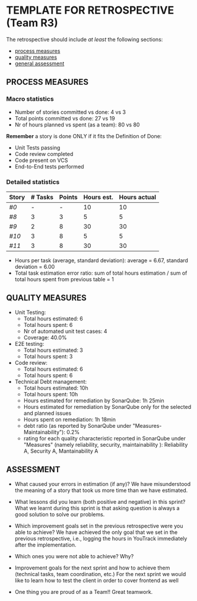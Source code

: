 # TEMPLATE FOR RETROSPECTIVE (Team R3)

The retrospective should include _at least_ the following
sections:

- [process measures](#process-measures)
- [quality measures](#quality-measures)
- [general assessment](#assessment)

## PROCESS MEASURES

### Macro statistics

- Number of stories committed vs done: 4 vs 3
- Total points committed vs done: 27 vs 19
- Nr of hours planned vs spent (as a team): 80 vs 80

**Remember** a story is done ONLY if it fits the Definition of Done:

- Unit Tests passing
- Code review completed
- Code present on VCS
- End-to-End tests performed

### Detailed statistics

| Story | # Tasks | Points | Hours est. | Hours actual |
| ----- | ------- | ------ | ---------- | ------------ |
| _#0_  | -       | -      | 10         | 10           |
| _#8_  | 3       | 3      | 5          | 5            |
| _#9_  | 2       | 8      | 30         | 30           |
| _#10_ | 3       | 8      | 5          | 5            |
| _#11_ | 3       | 8      | 30         | 30           |

- Hours per task (average, standard deviation): average = 6.67, standard deviation = 6.00
- Total task estimation error ratio: sum of total hours estimation / sum of total hours spent from previous table = 1

## QUALITY MEASURES

- Unit Testing:
  - Total hours estimated: 6
  - Total hours spent: 6
  - Nr of automated unit test cases: 4
  - Coverage: 40.0%
- E2E testing:
  - Total hours estimated: 3
  - Total hours spent: 3
- Code review:
  - Total hours estimated: 6
  - Total hours spent: 6
- Technical Debt management:
  - Total hours estimated: 10h
  - Total hours spent: 10h
  - Hours estimated for remediation by SonarQube: 1h 25min
  - Hours estimated for remediation by SonarQube only for the selected and planned issues
  - Hours spent on remediation: 1h 18min
  - debt ratio (as reported by SonarQube under "Measures-Maintainability"): 0.2%
  - rating for each quality characteristic reported in SonarQube under "Measures" (namely reliability, security, maintainability ): Reliability A, Security A, Mantainability A

## ASSESSMENT

- What caused your errors in estimation (if any)?
  We have misunderstood the meaning of a story that took us more time than we have estimated.

- What lessons did you learn (both positive and negative) in this sprint?
  What we learnt during this sprint is that asking question is always a good solution to solve our problems.

- Which improvement goals set in the previous retrospective were you able to achieve?
  We have achieved the only goal that we set in the previous retrospective, i.e., logging the hours in YouTrack immediately after the implementation.
- Which ones you were not able to achieve? Why?

- Improvement goals for the next sprint and how to achieve them (technical tasks, team coordination, etc.)
  For the next sprint we would like to learn how to test the client in order to cover frontend as well

- One thing you are proud of as a Team!! Great teamwork.
